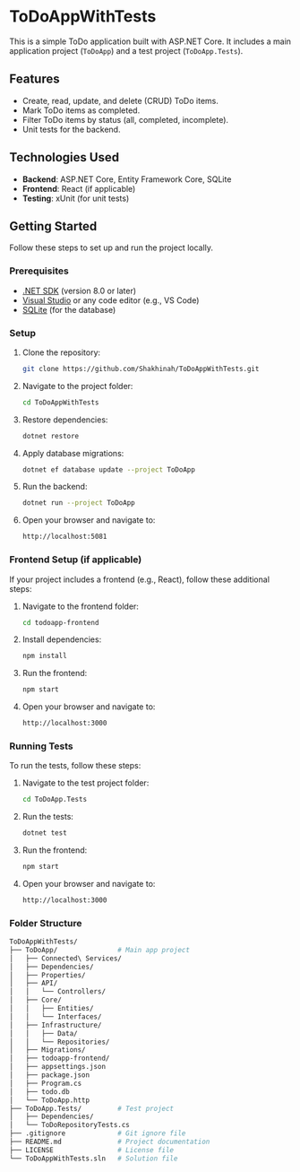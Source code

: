 # ToDoAppWithTests

This is a simple ToDo application built with ASP.NET Core. It includes a main application project (`ToDoApp`) and a test project (`ToDoApp.Tests`).

## Features
- Create, read, update, and delete (CRUD) ToDo items.
- Mark ToDo items as completed.
- Filter ToDo items by status (all, completed, incomplete).
- Unit tests for the backend.

## Technologies Used
- **Backend**: ASP.NET Core, Entity Framework Core, SQLite
- **Frontend**: React (if applicable)
- **Testing**: xUnit (for unit tests)

## Getting Started

Follow these steps to set up and run the project locally.

### Prerequisites
- [.NET SDK](https://dotnet.microsoft.com/download) (version 8.0 or later)
- [Visual Studio](https://visualstudio.microsoft.com/) or any code editor (e.g., VS Code)
- [SQLite](https://sqlite.org/index.html) (for the database)

### Setup
1. Clone the repository:
   ```bash
   git clone https://github.com/Shakhinah/ToDoAppWithTests.git 
2. Navigate to the project folder:
   ```bash
   cd ToDoAppWithTests
3. Restore dependencies:
   ```bash
   dotnet restore
4. Apply database migrations:
   ```bash
   dotnet ef database update --project ToDoApp
5. Run the backend:
   ```bash
   dotnet run --project ToDoApp
6. Open your browser and navigate to:
   ```bash
   http://localhost:5081

### Frontend Setup (if applicable) 
If your project includes a frontend (e.g., React), follow these additional steps:
1. Navigate to the frontend folder:
   ```bash
   cd todoapp-frontend 
2. Install dependencies:
   ```bash
   npm install
3. Run the frontend:
   ```bash
   npm start
4. Open your browser and navigate to:
   ```bash
   http://localhost:3000

### Running Tests
To run the tests, follow these steps:
1. Navigate to the test project folder:
   ```bash
   cd ToDoApp.Tests 
2. Run the tests:
   ```bash
   dotnet test
3. Run the frontend:
   ```bash
   npm start
4. Open your browser and navigate to:
   ```bash
   http://localhost:3000

### Folder Structure 
   ```bash
ToDoAppWithTests/
├── ToDoApp/               # Main app project
│   ├── Connected\ Services/
│   ├── Dependencies/
│   ├── Properties/
│   ├── API/
│   │   └── Controllers/
│   ├── Core/
│   │   ├── Entities/
│   │   └── Interfaces/
│   ├── Infrastructure/
│   │   ├── Data/
│   │   └── Repositories/
│   ├── Migrations/
│   ├── todoapp-frontend/
│   ├── appsettings.json
│   ├── package.json
│   ├── Program.cs
│   ├── todo.db
│   └── ToDoApp.http
├── ToDoApp.Tests/         # Test project
│   ├── Dependencies/
│   └── ToDoRepositoryTests.cs
├── .gitignore             # Git ignore file
├── README.md              # Project documentation
├── LICENSE                # License file
└── ToDoAppWithTests.sln   # Solution file
